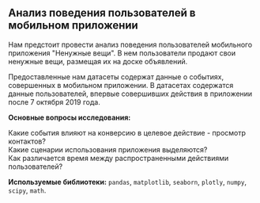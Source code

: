 ## Анализ поведения пользователей в мобильном приложении

Нам предстоит провести анализ поведения пользователей мобильного приложения "Ненужные вещи". В нем пользователи продают свои ненужные вещи, размещая их на доске объявлений. 

Предоставленные нам датасеты содержат данные о событиях, совершенных в мобильном приложении. В датасетах содержатся данные пользователей, впервые совершивших действия в приложении после 7 октября 2019 года.

**Основные вопросы исследования:**

Какие события влияют на конверсию в целевое действие - просмотр контактов?  
Какие сценарии использования приложения выделяются?  
Как различается время между распространенными действиями пользователей?

**Используемые библиотеки:**  `pandas`, `matplotlib`, `seaborn`, `plotly`, `numpy`, `scipy`, `math`.

